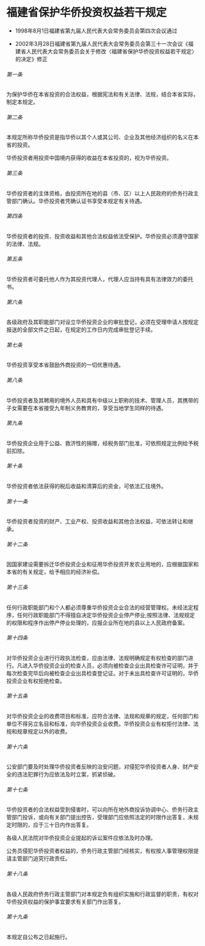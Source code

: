 # 福建省保护华侨投资权益若干规定

- 1998年8月1日福建省第九届人民代表大会常务委员会第四次会议通过

- 2002年3月28日福建省第九届人民代表大会常务委员会第三十一次会议《福建省人民代表大会常务委员会关于修改〈福建省保护华侨投资权益若干规定〉的决定》修正

<!-- INFO END -->

###### 第一条

为保护华侨在本省投资的合法权益，根据宪法和有关法律、法规，结合本省实际，制定本规定。

###### 第二条

本规定所称华侨投资是指华侨以其个人或其公司、企业及其他经济组织的名义在本省的投资。

华侨投资者用投资中国境内获得的收益在本省投资的，视为华侨投资。

###### 第三条

华侨投资者的主体资格，由投资所在地的县（市、区）以上人民政府的侨务行政主管部门确认。华侨投资者凭确认证书享受本规定有关待遇。

###### 第四条

华侨投资者的投资、投资收益和其他合法权益依法受保护。华侨投资必须遵守国家的法律、法规。

###### 第五条

华侨投资者可委托他人作为其投资代理人，代理人应当持有具有法律效力的委托书。

###### 第六条

各级政府及其职能部门对设立华侨投资企业的审批登记，必须在受理申请人按规定报送的全部文件之日起，在规定的工作日内完成审批登记手续。

###### 第七条

华侨投资享受本省鼓励外商投资的一切优惠待遇。

###### 第八条

华侨投资者及其聘用的境外人员和具有中级以上职称的技术、管理人员，其携带的子女需要在本省接受九年制义务教育的，享受当地学生同样的待遇。

###### 第九条

华侨投资企业用于公益、救济性的捐赠，经税务部门批准，可依照规定比例给予税前扣除。

###### 第十条

华侨投资者依法获得的税后收益和清算后的资金，可依法汇往境外。

###### 第十一条

华侨投资者投资的财产、工业产权、投资收益和其他合法权益，可依法转让和继承。

###### 第十二条

因国家建设需要拆迁华侨投资企业和征用华侨投资开发农业用地的，应根据国家和本省的有关规定，给予相应的经济补偿。

###### 第十三条

任何行政职能部门和个人都必须尊重华侨投资企业合法的经营管理权。未经法定程序，任何行政职能部门不得擅自决定华侨投资企业停产停业;按照法律、法规规定的权限和程序作出停产停业处理的，应报企业所在地的县以上人民政府备案。

###### 第十四条

对华侨投资企业进行行政执法检查，应由法律、法规明确规定有权检查的部门进行。凡进入华侨投资企业的检查人员，必须向被检查企业出具检查许可证明，并于每次检查完毕后向被检查企业出具检查登记证。对于未出具检查许可证明的，华侨投资企业有权拒绝检查。

###### 第十五条

对华侨投资企业的收费项目和标准，应符合法律、法规和规章的规定，任何部门和单位不得另立名目和标准，向华侨投资企业收费。华侨投资企业有权拒付法律、法规和规章规定以外的收费。

###### 第十六条

公安部门要及时处理华侨投资者反映的治安问题，对侵犯华侨投资者人身、财产安全的违法犯罪行为应依法及时立案，抓紧侦破。

###### 第十七条

华侨投资者的合法权益受到侵害时，可以向所在地外商投诉协调中心、侨务行政主管部门投诉，或向有关部门提出控告，受理部门应依照法定的时限作出答复，未规定时限的，应于三十日内作出答复。

各级人民法院对华侨投资企业提起的诉讼案件应依法及时办理。

公务员侵犯华侨投资者权益的，侨务行政主管部门经核实，有权按人事管理权限提请主管部门追究行政责任。

###### 第十八条

各级人民政府侨务行政主管部门对本规定负有组织实施和行政监督的职责，有权对华侨投资权益的保护事宜要求有关部门作出答复。

###### 第十九条

本规定自公布之日起施行。
